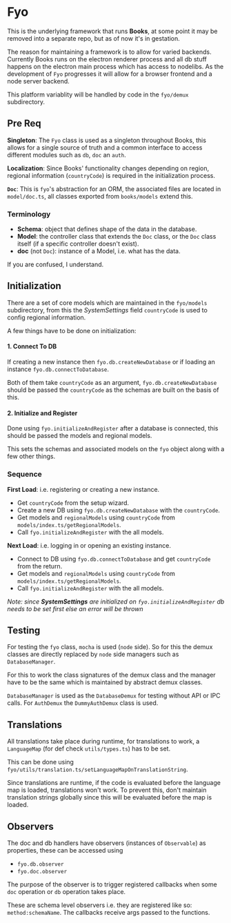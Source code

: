 # Fyo

This is the underlying framework that runs **Books**, at some point it may be
removed into a separate repo, but as of now it's in gestation.

The reason for maintaining a framework is to allow for varied backends.
Currently Books runs on the electron renderer process and all db stuff happens
on the electron main process which has access to nodelibs. As the development
of `Fyo` progresses it will allow for a browser frontend and a node server
backend.

This platform variablity will be handled by code in the `fyo/demux` subdirectory.

## Pre Req

**Singleton**: The `Fyo` class is used as a singleton throughout Books, this
allows for a single source of truth and a common interface to access different
modules such as `db`, `doc` an `auth`.

**Localization**: Since Books' functionality changes depending on region,
regional information (`countryCode`) is required in the initialization process.

**`Doc`**: This is `fyo`'s abstraction for an ORM, the associated files are
located in `model/doc.ts`, all classes exported from `books/models` extend this.

### Terminology

- **Schema**: object that defines shape of the data in the database.
- **Model**: the controller class that extends the `Doc` class, or the `Doc`
  class itself (if a specific controller doesn't exist).
- **doc** (not `Doc`): instance of a Model, i.e. what has the data.

If you are confused, I understand.

## Initialization

There are a set of core models which are maintained in the `fyo/models`
subdirectory, from this the _SystemSettings_ field `countryCode` is used to
config regional information.

A few things have to be done on initialization:

#### 1. Connect To DB

If creating a new instance then `fyo.db.createNewDatabase` or if loading an
instance `fyo.db.connectToDatabase`.

Both of them take `countryCode` as an argument, `fyo.db.createNewDatabase`
should be passed the `countryCode` as the schemas are built on the basis of
this.

#### 2. Initialize and Register

Done using `fyo.initializeAndRegister` after a database is connected, this should be
passed the models and regional models.

This sets the schemas and associated models on the `fyo` object along with a few
other things.

### Sequence

**First Load**: i.e. registering or creating a new instance.

- Get `countryCode` from the setup wizard.
- Create a new DB using `fyo.db.createNewDatabase` with the `countryCode`.
- Get models and `regionalModels` using `countryCode` from `models/index.ts/getRegionalModels`.
- Call `fyo.initializeAndRegister` with the all models.

**Next Load**: i.e. logging in or opening an existing instance.

- Connect to DB using `fyo.db.connectToDatabase` and get `countryCode` from the return.
- Get models and `regionalModels` using `countryCode` from `models/index.ts/getRegionalModels`.
- Call `fyo.initializeAndRegister` with the all models.

_Note: since **SystemSettings** are initialized on `fyo.initializeAndRegister`
db needs to be set first else an error will be thrown_

## Testing

For testing the `fyo` class, `mocha` is used (`node` side). So for this the
demux classes are directly replaced by `node` side managers such as
`DatabaseManager`.

For this to work the class signatures of the demux class and the manager have to
be the same which is maintained by abstract demux classes.

`DatabaseManager` is used as the `DatabaseDemux` for testing without API or IPC
calls. For `AuthDemux` the `DummyAuthDemux` class is used.

## Translations

All translations take place during runtime, for translations to work, a
`LanguageMap` (for def check `utils/types.ts`) has to be set.

This can be done using `fyo/utils/translation.ts/setLanguageMapOnTranslationString`.

Since translations are runtime, if the code is evaluated before the language map
is loaded, translations won't work. To prevent this, don't maintain translation
strings globally since this will be evaluated before the map is loaded.

## Observers

The doc and db handlers have observers (instances of `Observable`) as
properties, these can be accessed using

- `fyo.db.observer`
- `fyo.doc.observer`

The purpose of the observer is to trigger registered callbacks when some `doc`
operation or `db` operation takes place.

These are schema level observers i.e. they are registered like so:
`method:schemaName`. The callbacks receive args passed to the functions.
